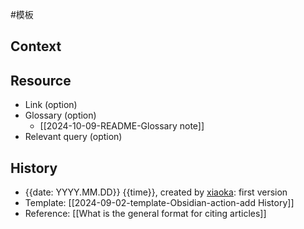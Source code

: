 #模板 

## Context

## Resource

- Link (option)
- Glossary (option)
    - [[2024-10-09-README-Glossary note]]
- Relevant query (option)

## History

- {{date: YYYY.MM.DD}} {{time}}, created by [xiaoka](https://www.xiaokaup.com/): first version
- Template: [[2024-09-02-template-Obsidian-action-add History]]
- Reference: [[What is the general format for citing articles]]
